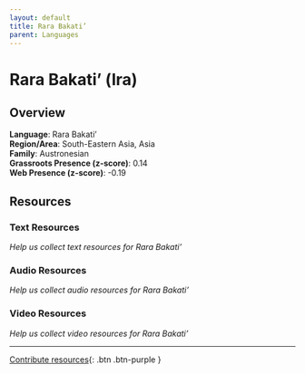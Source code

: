 ```yaml
---
layout: default
title: Rara Bakati’
parent: Languages
---
```


# Rara Bakati’ (lra)

## Overview

**Language**: Rara Bakati’  
**Region/Area**: South-Eastern Asia, Asia  
**Family**: Austronesian  
**Grassroots Presence (z-score)**: 0.14  
**Web Presence (z-score)**: -0.19  

## Resources

### Text Resources
*Help us collect text resources for Rara Bakati’*

### Audio Resources
*Help us collect audio resources for Rara Bakati’*

### Video Resources
*Help us collect video resources for Rara Bakati’*

---

[Contribute resources](https://forms.office.com/e/1SfLJx3u1r){: .btn .btn-purple }
